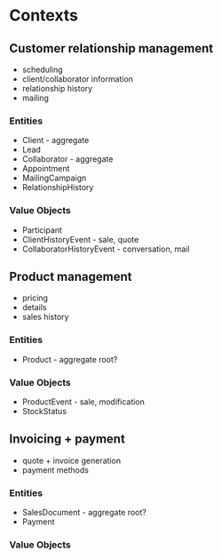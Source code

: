# Contexts

## Customer relationship management
* scheduling
* client/collaborator information
* relationship history
* mailing

### Entities
* Client - aggregate
* Lead
* Collaborator - aggregate
* Appointment
* MailingCampaign
* RelationshipHistory

### Value Objects
* Participant
* ClientHistoryEvent - sale, quote
* CollaboratorHistoryEvent - conversation, mail

## Product management
* pricing
* details
* sales history

### Entities
* Product - aggregate root?

### Value Objects
* ProductEvent - sale, modification
* StockStatus

## Invoicing + payment
* quote + invoice generation
* payment methods

### Entities
* SalesDocument - aggregate root?
* Payment

### Value Objects
